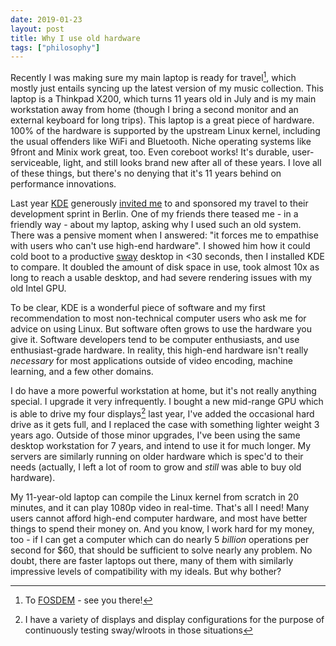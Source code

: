 ```yaml
---
date: 2019-01-23
layout: post
title: Why I use old hardware
tags: ["philosophy"]
---
```


Recently I was making sure my main laptop is ready for travel[^1], which mostly
just entails syncing up the latest version of my music collection. This laptop
is a Thinkpad X200, which turns 11 years old in July and is my main workstation
away from home (though I bring a second monitor and an external keyboard for
long trips). This laptop is a great piece of hardware. 100% of the hardware is
supported by the upstream Linux kernel, including the usual offenders like WiFi
and Bluetooth. Niche operating systems like 9front and Minix work great, too.
Even coreboot works! It's durable, user-serviceable, light, and still looks
brand new after all of these years. I love all of these things, but there's no
denying that it's 11 years behind on performance innovations.

[^1]: To [FOSDEM](https://fosdem.org/2019/) - see you there!

Last year [KDE](https://kde.org) generously [invited me][kde-recap] to and
sponsored my travel to their development sprint in Berlin. One of my friends
there teased me - in a friendly way - about my laptop, asking why I used such an
old system. There was a pensive moment when I answered: "it forces me to
empathise with users who can't use high-end hardware". I showed him how it could
cold boot to a productive [sway](https://swaywm.org) desktop in &lt;30 seconds,
then I installed KDE to compare. It doubled the amount of disk space in use,
took almost 10x as long to reach a usable desktop, and had severe rendering
issues with my old Intel GPU.

[kde-recap]: https://drewdevault.com/2018/04/28/KDE-Sprint-retrospective.html

To be clear, KDE is a wonderful piece of software and my first recommendation to
most non-technical computer users who ask me for advice on using Linux. But
software often grows to use the hardware you give it. Software developers tend
to be computer enthusiasts, and use enthusiast-grade hardware. In reality, this
high-end hardware isn't really *necessary* for most applications outside of
video encoding, machine learning, and a few other domains.

I do have a more powerful workstation at home, but it's not really anything
special. I upgrade it very infrequently. I bought a new mid-range GPU which is
able to drive my four displays[^2] last year, I've added the occasional hard
drive as it gets full, and I replaced the case with something lighter weight 3
years ago. Outside of those minor upgrades, I've been using the same desktop
workstation for 7 years, and intend to use it for much longer. My servers are
similarly running on older hardware which is spec'd to their needs (actually, I
left a lot of room to grow and *still* was able to buy old hardware).

My 11-year-old laptop can compile the Linux kernel from scratch in 20 minutes,
and it can play 1080p video in real-time. That's all I need! Many users cannot
afford high-end computer hardware, and most have better things to spend their
money on. And you know, I work hard for my money, too - if I can get a computer
which can do nearly 5 *billion* operations per second for $60, that should be
sufficient to solve nearly any problem. No doubt, there are faster laptops out
there, many of them with similarly impressive levels of compatibility with my
ideals. But why bother?

[^2]: I have a variety of displays and display configurations for the purpose of continuously testing sway/wlroots in those situations
